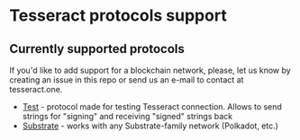 # Tesseract protocols support

## Currently supported protocols

If you'd like to add support for a blockchain network, please, let us know by creating an issue in this repo or send us an e-mail to contact at tesseract.one.

* [Test](./test/) - protocol made for testing Tesseract connection. Allows to send strings for "signing" and receiving "signed" strings back
* [Substrate](./substrate/) - works with any Substrate-family network (Polkadot, etc.)
